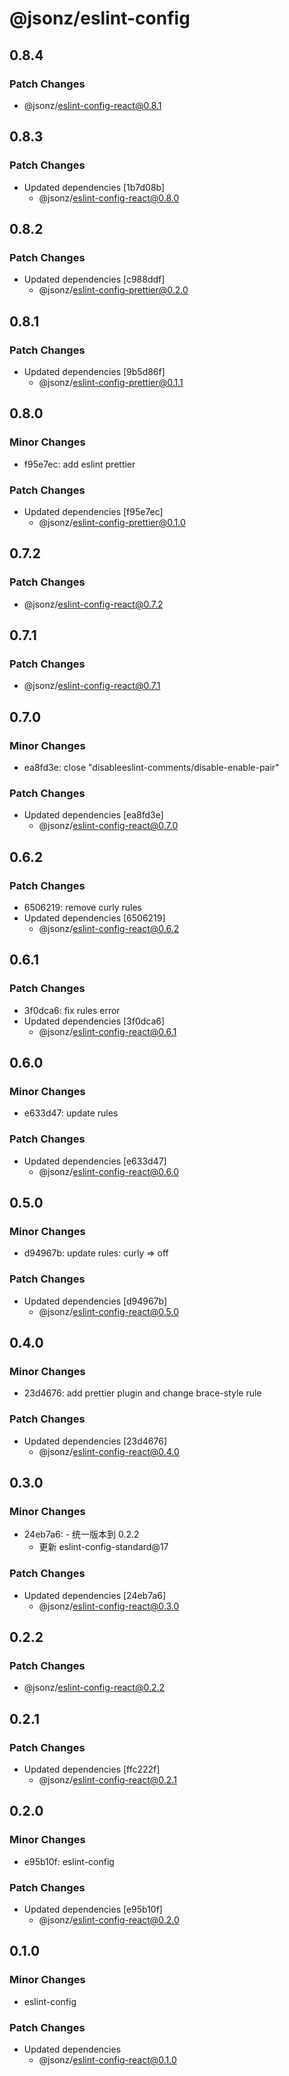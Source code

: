 # @jsonz/eslint-config

## 0.8.4

### Patch Changes

- @jsonz/eslint-config-react@0.8.1

## 0.8.3

### Patch Changes

- Updated dependencies [1b7d08b]
  - @jsonz/eslint-config-react@0.8.0

## 0.8.2

### Patch Changes

- Updated dependencies [c988ddf]
  - @jsonz/eslint-config-prettier@0.2.0

## 0.8.1

### Patch Changes

- Updated dependencies [9b5d86f]
  - @jsonz/eslint-config-prettier@0.1.1

## 0.8.0

### Minor Changes

- f95e7ec: add eslint prettier

### Patch Changes

- Updated dependencies [f95e7ec]
  - @jsonz/eslint-config-prettier@0.1.0

## 0.7.2

### Patch Changes

- @jsonz/eslint-config-react@0.7.2

## 0.7.1

### Patch Changes

- @jsonz/eslint-config-react@0.7.1

## 0.7.0

### Minor Changes

- ea8fd3e: close "disableeslint-comments/disable-enable-pair"

### Patch Changes

- Updated dependencies [ea8fd3e]
  - @jsonz/eslint-config-react@0.7.0

## 0.6.2

### Patch Changes

- 6506219: remove curly rules
- Updated dependencies [6506219]
  - @jsonz/eslint-config-react@0.6.2

## 0.6.1

### Patch Changes

- 3f0dca6: fix rules error
- Updated dependencies [3f0dca6]
  - @jsonz/eslint-config-react@0.6.1

## 0.6.0

### Minor Changes

- e633d47: update rules

### Patch Changes

- Updated dependencies [e633d47]
  - @jsonz/eslint-config-react@0.6.0

## 0.5.0

### Minor Changes

- d94967b: update rules: curly => off

### Patch Changes

- Updated dependencies [d94967b]
  - @jsonz/eslint-config-react@0.5.0

## 0.4.0

### Minor Changes

- 23d4676: add prettier plugin and change brace-style rule

### Patch Changes

- Updated dependencies [23d4676]
  - @jsonz/eslint-config-react@0.4.0

## 0.3.0

### Minor Changes

- 24eb7a6: - 统一版本到 0.2.2
  - 更新 eslint-config-standard@17

### Patch Changes

- Updated dependencies [24eb7a6]
  - @jsonz/eslint-config-react@0.3.0

## 0.2.2

### Patch Changes

- @jsonz/eslint-config-react@0.2.2

## 0.2.1

### Patch Changes

- Updated dependencies [ffc222f]
  - @jsonz/eslint-config-react@0.2.1

## 0.2.0

### Minor Changes

- e95b10f: eslint-config

### Patch Changes

- Updated dependencies [e95b10f]
  - @jsonz/eslint-config-react@0.2.0

## 0.1.0

### Minor Changes

- eslint-config

### Patch Changes

- Updated dependencies
  - @jsonz/eslint-config-react@0.1.0
